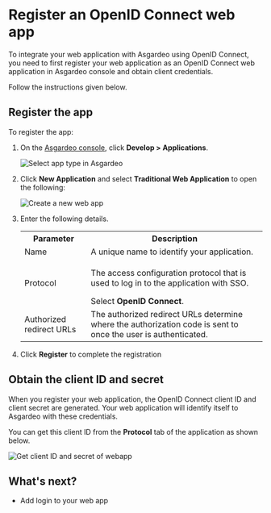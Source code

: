 # Register an OpenID Connect web app

To integrate your web application with Asgardeo using OpenID Connect, you need to first register your web application as an OpenID Connect web application in Asgardeo console and obtain client credentials.

Follow the instructions given below.

## Register the app

To register the app:

1. On the [Asgardeo console](https://console.asgardeo.io/login), click **Develop > Applications**.

    <img :src="$withBase('/assets/img/guides/applications/select-app-type.png')" alt="Select app type in Asgardeo">

2. Click **New Application** and select **Traditional Web Application** to open the following:

    <img :src="$withBase('/assets/img/guides/applications/create-new-web-app.png')" alt="Create a new web app">

3. Enter the following details. 

    <table>
        <tr>
            <th>Parameter</th>
            <th>Description</th>
        </tr>
        <tr>
            <td>Name</td>
            <td>A unique name to identify your application.</td>
        </tr>
        <tr>
            <td>Protocol</td>
            <td><p>The access configuration protocol that is used to log in to the application with SSO.</p> Select <b>OpenID Connect</b>.</td>
        </tr>
        <tr>
            <td>Authorized redirect URLs</td>
            <td>The authorized redirect URLs determine where the authorization code is sent to once the user is authenticated.</td>
        </tr>
    </table>

4. Click **Register** to complete the registration

## Obtain the client ID and secret

When you register your web application, the OpenID Connect client ID and client secret are generated. Your web application will identify itself to Asgardeo with these credentials.

You can get this client ID from the **Protocol** tab of the application as shown below.

<img :src="$withBase('/assets/img/guides/applications/get-client-id-and-secret.png')" alt="Get client ID and secret of webapp">

## What's next?

- <a :href="$withBase('/guides/applications/web-app/add-login-to-web-app/')">Add login to your web app</a>
